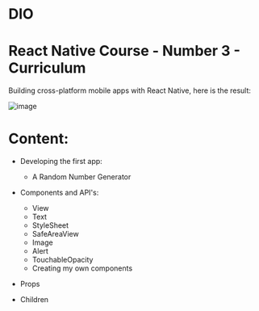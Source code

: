 # DIO
# React Native Course - Number 3 - Curriculum

Building cross-platform mobile apps with React Native, here is the result:

![image](https://user-images.githubusercontent.com/86370873/170530899-2137e3da-19ef-4ee5-90e3-95d89f9e9956.png)

# Content:
- Developing the first app:

  - A Random Number Generator
  
- Components and API's:

  - View
  - Text
  - StyleSheet
  - SafeAreaView
  - Image
  - Alert
  - TouchableOpacity
  - Creating my own components
  
-  Props
- Children
